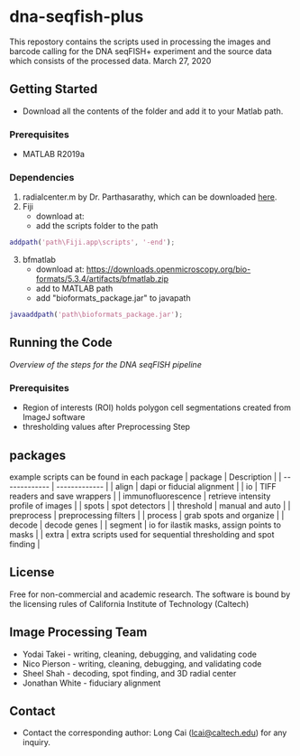 # dna-seqfish-plus
This repostory contains the scripts used in processing the images and barcode calling for the DNA seqFISH+ experiment and the source data which consists of the processed data. 
March 27, 2020

## Getting Started
* Download all the contents of the folder and add it to your Matlab path.

### Prerequisites
* MATLAB R2019a

### Dependencies
1. radialcenter.m by Dr. Parthasarathy, which can be downloaded [here](https://media.nature.com/original/nature-assets/nmeth/journal/v9/n7/extref/nmeth.2071-S2.zip).
2. Fiji
	* download at:
	* add the scripts folder to the path
```Matlab
addpath('path\Fiji.app\scripts', '-end');
```
3. bfmatlab
	* download at: https://downloads.openmicroscopy.org/bio-formats/5.3.4/artifacts/bfmatlab.zip
	* add to MATLAB path
	* add "bioformats_package.jar" to javapath
```Matlab
javaaddpath('path\bioformats_package.jar');
```

## Running the Code
*Overview of the steps for the DNA seqFISH pipeline*
### Prerequisites
* Region of interests (ROI) holds polygon cell segmentations created from ImageJ software
* thresholding values after Preprocessing Step

## packages
example scripts can be found in each package
| package  | Description |
| ------------- | ------------- |
| align  | dapi or fiducial alignment  |
| io  | TIFF readers and save wrappers  |
| immunofluorescence  | retrieve intensity profile of images  |
| spots  | spot detectors  |
| threshold  | manual and auto  |
| preprocess | preprocessing filters |
| process  | grab spots and organize  |
| decode  | decode genes  |
| segment | io for ilastik masks, assign points to masks  |
| extra  | extra scripts used for sequential thresholding and spot finding |

## License
Free for non-commercial and academic research. The software is bound by the licensing rules of California Institute of Technology (Caltech)

## Image Processing Team
* Yodai Takei - writing, cleaning, debugging, and validating code
* Nico Pierson - writing, cleaning, debugging, and validating code
* Sheel Shah - decoding, spot finding, and 3D radial center
* Jonathan White - fiduciary alignment


## Contact
* Contact the corresponding author: Long Cai (lcai@caltech.edu) for any inquiry.




